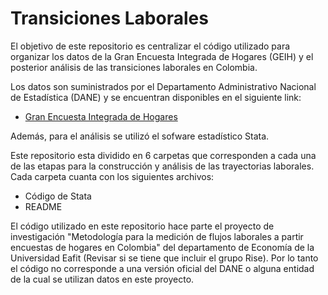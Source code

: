 # Transiciones Laborales

El objetivo de este repositorio es centralizar el código utilizado para organizar los datos de la Gran Encuesta Integrada de Hogares (GEIH) y el posterior análisis de las transiciones laborales en Colombia. 

Los datos son suministrados por el Departamento Administrativo Nacional de Estadística (DANE) y se encuentran disponibles en el siguiente link: 

- [Gran Encuesta Integrada de Hogares][intra-link]

[intra-link]: https://microdatos.dane.gov.co/index.php/catalog/MERCLAB-Microdatos#_r=&collection=&country=&dtype=&from=1970&page=1&ps=&sid=&sk=&sort_by=title&sort_order=&to=2022&topic=&view=s&vk=

Además, para el análisis se utilizó el sofware estadístico Stata. 

Este repositorio esta dividido en 6 carpetas que corresponden a cada una de las etapas para la construcción y análisis de las trayectorias laborales. Cada carpeta cuanta con los siguientes archivos: 

* Código de Stata
* README

El código utilizado en este repositorio hace parte el proyecto de investigación "Metodología para la medición de flujos laborales a partir encuestas de hogares en Colombia" del departamento de Economía de la Universidad Eafit (Revisar si se tiene que incluir el grupo Rise). Por lo tanto el código no corresponde a una versión oficial del DANE o alguna entidad de la cual se utilizan datos en este proyecto. 

